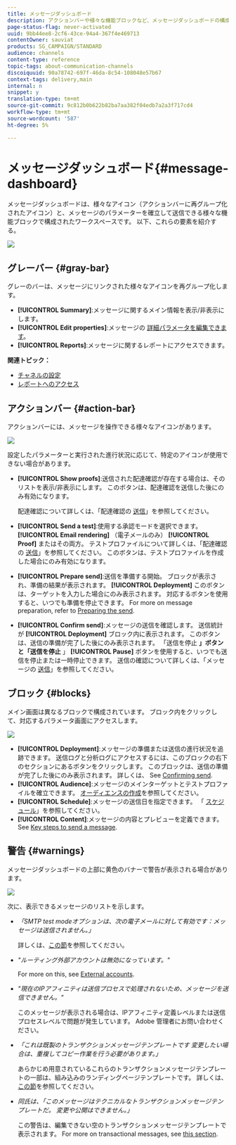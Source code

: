 ```yaml
---
title: メッセージダッシュボード
description: アクションバーや様々な機能ブロックなど、メッセージダッシュボードの構成要素を確認します。
page-status-flag: never-activated
uuid: 9bb44ee8-2cf6-43ce-94a4-367f4e469713
contentOwner: sauviat
products: SG_CAMPAIGN/STANDARD
audience: channels
content-type: reference
topic-tags: about-communication-channels
discoiquuid: 90a78742-697f-46da-8c54-108048e57b67
context-tags: delivery,main
internal: n
snippet: y
translation-type: tm+mt
source-git-commit: 9c812b0b622b82ba7aa382f04edb7a2a3f717cd4
workflow-type: tm+mt
source-wordcount: '587'
ht-degree: 5%

---
```



# メッセージダッシュボード{#message-dashboard}

メッセージダッシュボードは、様々なアイコン（アクションバーに再グループ化されたアイコン）と、メッセージのパラメーターを確立して送信できる様々な機能ブロックで構成されたワークスペースです。 以下、これらの要素を紹介する。

![](assets/delivery_dashboard_2.png)

## グレーバー {#gray-bar}

グレーのバーは、メッセージにリンクされた様々なアイコンを再グループ化します。

* **[!UICONTROL Summary]**:メッセージに関するメイン情報を表示/非表示にします。
* **[!UICONTROL Edit properties]**:メッセージの [詳細パラメータを編集できます](../../administration/using/configuring-email-channel.md#list-of-email-properties)。
* **[!UICONTROL Reports]**:メッセージに関するレポートにアクセスできます。

**関連トピック：**

* [チャネルの設定](../../administration/using/about-channel-configuration.md)
* [レポートへのアクセス](../../reporting/using/about-dynamic-reports.md)

## アクションバー {#action-bar}

アクションバーには、メッセージを操作できる様々なアイコンがあります。

![](assets/delivery_dashboard_4.png)

設定したパラメーターと実行された進行状況に応じて、特定のアイコンが使用できない場合があります。

* **[!UICONTROL Show proofs]**:送信された配達確認が存在する場合は、そのリストを表示/非表示にします。 このボタンは、配達確認を送信した後にのみ有効になります。

   配達確認について詳しくは、「配達確認の [送信](../../sending/using/sending-proofs.md)」を参照してください。

* **[!UICONTROL Send a test]**:使用する承認モードを選択できます。 **[!UICONTROL Email rendering]** （電子メールのみ） **[!UICONTROL Proof]** またはその両方。 テストプロファイルについて詳しくは、「配達確認の [送信](../../sending/using/sending-proofs.md)」を参照してください。 このボタンは、テストプロファイルを作成した場合にのみ有効になります。

* **[!UICONTROL Prepare send]**:送信を準備する開始。 ブロックが表示され、準備の結果が表示されます。 **[!UICONTROL Deployment]** このボタンは、ターゲットを入力した場合にのみ表示されます。 対応するボタンを使用すると、いつでも準備を停止できます。 For more on message preparation, refer to [Preparing the send](../../sending/using/preparing-the-send.md).

* **[!UICONTROL Confirm send]**:メッセージの送信を確認します。 送信統計が **[!UICONTROL Deployment]** ブロック内に表示されます。 このボタンは、送信の準備が完了した後にのみ表示されます。 「送信を停止 **」ボタンと「送信を停止** 」 **[!UICONTROL Pause]** ボタンを使用すると、いつでも送信を停止または一時停止できます。 送信の確認について詳しくは、「メッセージの [送信](../../sending/using/confirming-the-send.md)」を参照してください。

## ブロック {#blocks}

メイン画面は異なるブロックで構成されています。 ブロック内をクリックして、対応するパラメータ画面にアクセスします。

![](assets/delivery_dashboard_3.png)

* **[!UICONTROL Deployment]**:メッセージの準備または送信の進行状況を追跡できます。 送信ログと分析ログにアクセスするには、このブロックの右下のセクションにあるボタンをクリックします。 このブロックは、送信の準備が完了した後にのみ表示されます。 詳しくは、 See [Confirming send](../../sending/using/confirming-the-send.md).
* **[!UICONTROL Audience]**:メッセージのメインターゲットとテストプロファイルを確立できます。 [オーディエンスの作成](../../audiences/using/creating-audiences.md)を参照してください。
* **[!UICONTROL Schedule]**:メッセージの送信日を指定できます。 「 [スケジュール](../../sending/using/about-scheduling-messages.md)」を参照してください。
* **[!UICONTROL Content]**:メッセージの内容とプレビューを定義できます。 See [Key steps to send a message](../../channels/using/key-steps-to-send-a-message.md).

## 警告 {#warnings}

メッセージダッシュボードの上部に黄色のバナーで警告が表示される場合があります。

![](assets/delivery_dashboard_warnings.png)

次に、表示できるメッセージのリストを示します。

* *「SMTP test modeオプションは、次の電子メールに対して有効です：メッセージは送信されません。」*

   詳しくは、[この節](../../administration/using/configuring-email-channel.md#smtp-test-mode)を参照してください。

* *&quot;ルーティング外部アカウントは無効になっています。&quot;*

   For more on this, see [External accounts](../../administration/using/external-accounts.md).

* *&quot;現在のIPアフィニティは送信プロセスで処理されないため、メッセージを送信できません。&quot;*

   このメッセージが表示される場合は、IPアフィニティ定義レベルまたは送信プロセスレベルで問題が発生しています。 Adobe 管理者にお問い合わせください。

* *「これは既製のトランザクションメッセージテンプレートです 変更したい場合は、重複してコピー作業を行う必要があります。」*

   あらかじめ用意されているこれらのトランザクションメッセージテンプレートの一部は、組み込みのランディングページテンプレートです。 詳しくは、[この節](../../channels/using/landing-page-templates.md)を参照してください。

* *同氏は、「このメッセージはテクニカルなトランザクションメッセージテンプレートだ。 変更や公開はできません。」*

   この警告は、編集できない空のトランザクションメッセージテンプレートで表示されます。 For more on transactional messages, see [this section](../../channels/using/getting-started-with-transactional-msg.md).
